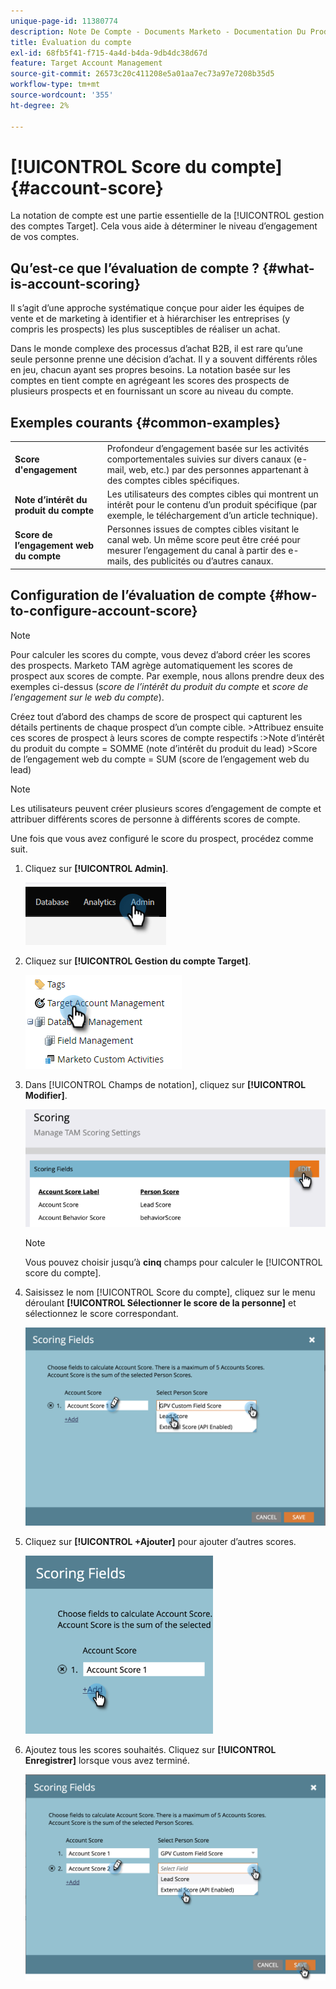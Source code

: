 ```yaml
---
unique-page-id: 11380774
description: Note De Compte - Documents Marketo - Documentation Du Produit
title: Évaluation du compte
exl-id: 68fb5f41-f715-4a4d-b4da-9db4dc38d67d
feature: Target Account Management
source-git-commit: 26573c20c411208e5a01aa7ec73a97e7208b35d5
workflow-type: tm+mt
source-wordcount: '355'
ht-degree: 2%

---
```


# [!UICONTROL Score du compte] {#account-score}

La notation de compte est une partie essentielle de la [!UICONTROL gestion des comptes Target]. Cela vous aide à déterminer le niveau d’engagement de vos comptes.

## Qu’est-ce que l’évaluation de compte ? {#what-is-account-scoring}

Il s’agit d’une approche systématique conçue pour aider les équipes de vente et de marketing à identifier et à hiérarchiser les entreprises (y compris les prospects) les plus susceptibles de réaliser un achat.

Dans le monde complexe des processus d’achat B2B, il est rare qu’une seule personne prenne une décision d’achat. Il y a souvent différents rôles en jeu, chacun ayant ses propres besoins. La notation basée sur les comptes en tient compte en agrégeant les scores des prospects de plusieurs prospects et en fournissant un score au niveau du compte.

## Exemples courants {#common-examples}

<table>
 <tbody>
  <tr>
   <td><strong>Score d'engagement</strong></td>
   <td>Profondeur d’engagement basée sur les activités comportementales suivies sur divers canaux (e-mail, web, etc.) par des personnes appartenant à des comptes cibles spécifiques.</td>
  </tr>
  <tr>
   <td><strong>Note d’intérêt du produit du compte</strong></td>
   <td>Les utilisateurs des comptes cibles qui montrent un intérêt pour le contenu d’un produit spécifique (par exemple, le téléchargement d’un article technique).</td>
  </tr>
  <tr>
   <td><strong>Score de l’engagement web du compte</strong></td>
   <td>Personnes issues de comptes cibles visitant le canal web. Un même score peut être créé pour mesurer l’engagement du canal à partir des e-mails, des publicités ou d’autres canaux.</td>
  </tr>
 </tbody>
</table>

## Configuration de l’évaluation de compte {#how-to-configure-account-score}

>[!NOTE]
>
>Pour calculer les scores du compte, vous devez d’abord créer les scores des prospects. Marketo TAM agrège automatiquement les scores de prospect aux scores de compte. Par exemple, nous allons prendre deux des exemples ci-dessus (_score de l’intérêt du produit du compte_ et _score de l’engagement sur le web du compte_).
>
>Créez tout d’abord des champs de score de prospect qui capturent les détails pertinents de chaque prospect d’un compte cible.
>&#x200B;>Attribuez ensuite ces scores de prospect à leurs scores de compte respectifs :
>&#x200B;>Note d’intérêt du produit du compte = SOMME (note d’intérêt du produit du lead)
>&#x200B;>Score de l’engagement web du compte = SUM (score de l’engagement web du lead)

>[!NOTE]
>
>Les utilisateurs peuvent créer plusieurs scores d’engagement de compte et attribuer différents scores de personne à différents scores de compte.

Une fois que vous avez configuré le score du prospect, procédez comme suit.

1. Cliquez sur **[!UICONTROL Admin]**.

   ![](assets/account-score-1.png)

1. Cliquez sur **[!UICONTROL Gestion du compte Target]**.

   ![](assets/account-score-2.png)

1. Dans [!UICONTROL Champs de notation], cliquez sur **[!UICONTROL Modifier]**.

   ![](assets/account-score-3.png)

   >[!NOTE]
   >
   >Vous pouvez choisir jusqu’à **cinq** champs pour calculer le [!UICONTROL score du compte].

1. Saisissez le nom [!UICONTROL Score du compte], cliquez sur le menu déroulant **[!UICONTROL Sélectionner le score de la personne]** et sélectionnez le score correspondant.

   ![](assets/account-score-4.png)

1. Cliquez sur **[!UICONTROL +Ajouter]** pour ajouter d’autres scores.

   ![](assets/account-score-5.png)

1. Ajoutez tous les scores souhaités. Cliquez sur **[!UICONTROL Enregistrer]** lorsque vous avez terminé.

   ![](assets/account-score-6.png)
